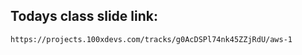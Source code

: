 ## Todays class slide link:

```link
https://projects.100xdevs.com/tracks/g0AcDSPl74nk45ZZjRdU/aws-1
```